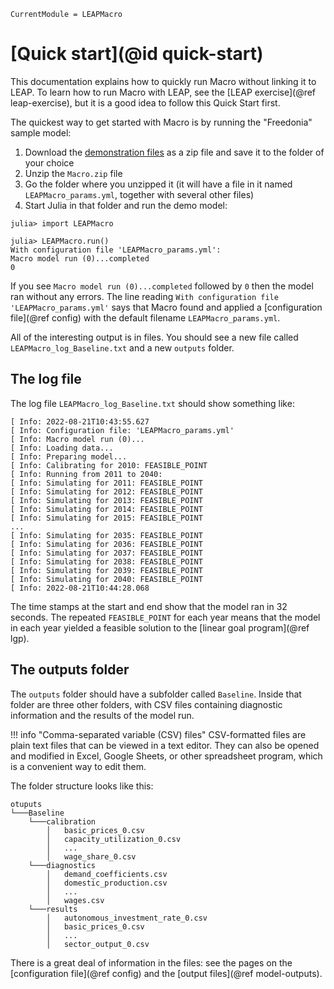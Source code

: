 ```@meta
CurrentModule = LEAPMacro
```

# [Quick start](@id quick-start)

This documentation explains how to quickly run Macro without linking it to LEAP. To learn how to run Macro with LEAP, see the [LEAP exercise](@ref leap-exercise), but it is a good idea to follow this Quick Start first.

The quickest way to get started with Macro is by running the "Freedonia" sample model:
1. Download the [demonstration files](assets/Macro.zip) as a zip file and save it to the folder of your choice
1. Unzip the `Macro.zip` file
1. Go the folder where you unzipped it (it will have a file in it named `LEAPMacro_params.yml`, together with several other files)
1. Start Julia in that folder and run the demo model:
```
julia> import LEAPMacro

julia> LEAPMacro.run()
With configuration file 'LEAPMacro_params.yml':
Macro model run (0)...completed
0
```
If you see `Macro model run (0)...completed` followed by `0` then the model ran without any errors. The line reading `With configuration file 'LEAPMacro_params.yml'` says that Macro found and applied a [configuration file](@ref config) with the default filename `LEAPMacro_params.yml`.

All of the interesting output is in files. You should see a new file called `LEAPMacro_log_Baseline.txt` and a new `outputs` folder.

## The log file
The log file `LEAPMacro_log_Baseline.txt` should show something like:
```
[ Info: 2022-08-21T10:43:55.627
[ Info: Configuration file: 'LEAPMacro_params.yml'
[ Info: Macro model run (0)...
[ Info: Loading data...
[ Info: Preparing model...
[ Info: Calibrating for 2010: FEASIBLE_POINT
[ Info: Running from 2011 to 2040:
[ Info: Simulating for 2011: FEASIBLE_POINT
[ Info: Simulating for 2012: FEASIBLE_POINT
[ Info: Simulating for 2013: FEASIBLE_POINT
[ Info: Simulating for 2014: FEASIBLE_POINT
[ Info: Simulating for 2015: FEASIBLE_POINT
...
[ Info: Simulating for 2035: FEASIBLE_POINT
[ Info: Simulating for 2036: FEASIBLE_POINT
[ Info: Simulating for 2037: FEASIBLE_POINT
[ Info: Simulating for 2038: FEASIBLE_POINT
[ Info: Simulating for 2039: FEASIBLE_POINT
[ Info: Simulating for 2040: FEASIBLE_POINT
[ Info: 2022-08-21T10:44:28.068
```
The time stamps at the start and end show that the model ran in 32 seconds. The repeated `FEASIBLE_POINT` for each year means that the model in each year yielded a feasible solution to the [linear goal program](@ref lgp).

## The outputs folder
The `outputs` folder should have a subfolder called `Baseline`. Inside that folder are three other folders, with CSV files containing diagnostic information and the results of the model run.

!!! info "Comma-separated variable (CSV) files"
    CSV-formatted files are plain text files that can be viewed in a text editor. They can also be opened and modified in Excel, Google Sheets, or other spreadsheet program, which is a convenient way to edit them. 

The folder structure looks like this:
```
otuputs 
└───Baseline
    └───calibration
        │   basic_prices_0.csv
        │   capacity_utilization_0.csv
        │   ...
        │   wage_share_0.csv
    └───diagnostics
        │   demand_coefficients.csv
        │   domestic_production.csv
        │   ...
        │   wages.csv
    └───results
        │   autonomous_investment_rate_0.csv
        │   basic_prices_0.csv
        │   ...
        │   sector_output_0.csv
```
There is a great deal of information in the files: see the pages on the [configuration file](@ref config) and the [output files](@ref model-outputs).

